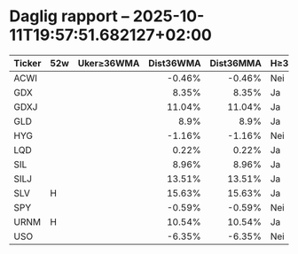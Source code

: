 # Daglig rapport – 2025-10-11T19:57:51.682127+02:00

| Ticker | 52w | Uker≥36WMA | Dist36WMA | Dist36MMA | H≥36 | D≥36 | W≥36 | M≥36 | RSI14(D) | MACD(D) | MACDcross(D) | GDX/GLD>50 | SIL/SLV>50 | Vol20 |
|---|---|---:|---:|---:|---|---|---|---|---:|---:|---|---|---|---|
| ACWI |  |  | -0.46% | -0.46% | Nei | Nei | Nei | Nei | 37.95 | 1.027 | Nei |  |  |  |
| GDX |  |  | 8.35% | 8.35% | Ja | Ja | Ja | Ja | 54.55 | 3.173 | Nei |  |  |  |
| GDXJ |  |  | 11.04% | 11.04% | Ja | Ja | Ja | Ja | 60.05 | 4.86 | Nei |  |  |  |
| GLD |  |  | 8.9% | 8.9% | Ja | Ja | Ja | Ja | 75.84 | 10.871 | Nei |  |  |  |
| HYG |  |  | -1.16% | -1.16% | Nei | Nei | Nei | Nei | 15.92 | -0.102 | Nei |  |  |  |
| LQD |  |  | 0.22% | 0.22% | Ja | Ja | Ja | Ja | 47.74 | 0.135 | Nei |  |  |  |
| SIL |  |  | 8.96% | 8.96% | Ja | Ja | Ja | Ja | 56.07 | 2.982 | Nei |  |  |  |
| SILJ |  |  | 13.51% | 13.51% | Ja | Ja | Ja | Ja | 60.21 | 1.305 | Nei |  |  |  |
| SLV | H |  | 15.63% | 15.63% | Ja | Ja | Ja | Ja | 82.91 | 2.043 | Nei |  |  |  |
| SPY |  |  | -0.59% | -0.59% | Nei | Nei | Nei | Nei | 35.88 | 4.427 | Nei |  |  |  |
| URNM | H |  | 10.54% | 10.54% | Ja | Ja | Ja | Ja | 58.07 | 2.334 | Nei |  |  |  |
| USO |  |  | -6.35% | -6.35% | Nei | Nei | Nei | Nei | 36.63 | -0.754 | Nei |  |  |  |